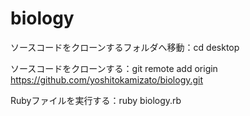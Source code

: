 # biology

ソースコードをクローンするフォルダへ移動：cd desktop

ソースコードをクローンする：git remote add origin https://github.com/yoshitokamizato/biology.git

Rubyファイルを実行する：ruby biology.rb

